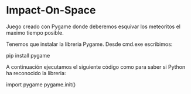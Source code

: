 # Impact-On-Space
Juego creado con Pygame donde deberemos esquivar los meteoritos el maximo tiempo posible.

Tenemos que instalar la libreria Pygame. Desde cmd.exe escribimos:

pip install pygame

A continuación ejecutamos el siguiente código como para saber si Python ha reconocido la libreria:

import pygame
pygame.init()
